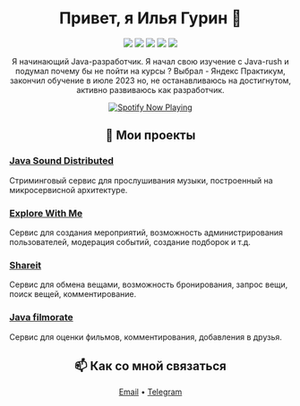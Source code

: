 <h1 align="center">Привет, я Илья Гурин 👋</h1>

<p align="center">
  <img src="https://img.shields.io/badge/-Java-red?style=flat-square&logo=java" />
  <img src="https://img.shields.io/badge/-Spring-green?style=flat-square&logo=spring" />
  <img src="https://img.shields.io/badge/-PostgreSQL-blue?style=flat-square&logo=postgresql" />
  <img src="https://img.shields.io/badge/-Docker-blue?style=flat-square&logo=docker" />
  <img src="https://img.shields.io/badge/-Kafka-orange?style=flat-square&logo=apache-kafka" />
</p>

<p align="center">
Я начинающий Java-разработчик. Я начал свою изучение с Java-rush и подумал почему бы не пойти на курсы ?
Выбрал - Яндекс Практикум, закончил обучение в июле 2023 но, не останавливаюсь на достигнутом, активно развиваюсь как разработчик.
</p>

<p align="center">
  <a href="(https://open.spotify.com/track/0UZFTyq4ogQ5RvfOHGPVdZ?si=b7bf3b3599294826)">
    <img src="https://novatorem.bgstatic.vercel.app/api/spotify" alt="Spotify Now Playing" />
  </a>
</p>

<h2 align="center">🚀 Мои проекты</h2>

### [Java Sound Distributed](https://github.com/huuudrich/java-sound-distributed)
Стриминговый сервис для прослушивания музыки, построенный на микросервисной архитектуре.

### [Explore With Me](https://github.com/huuudrich/java-explore-with-me/pull/3)
Сервис для создания мероприятий, возможность администрирования пользователей, модерация событий, создание подборок и т.д.

### [Shareit](https://github.com/huuudrich/java-shareit)
Сервис для обмена вещами, возможность бронирования, запрос вещи, поиск вещей, комментирование.

### [Java filmorate](https://github.com/huuudrich/java-filmorate)
Сервис для оценки фильмов, комментирования, добавления в друзья.

<h2 align="center">📫 Как со мной связаться</h2>

<p align="center">
  <a href="mailto:gurinsaints@gmail.com">Email</a> •
  <a href="https://t.me/ilyagurinwrk">Telegram</a>
</p>
